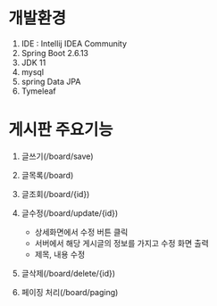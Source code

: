 # 개발환경
1. IDE : Intellij IDEA Community
2. Spring Boot 2.6.13
3. JDK 11
4. mysql
5. spring Data JPA
6. Tymeleaf

# 게시판 주요기능
1. 글쓰기(/board/save)
2. 글목록(/board)
3. 글조회(/board/{id})
4. 글수정(/board/update/{id})
   - 상세화면에서 수정 버튼 클릭
   - 서버에서 해당 게시글의 정보를 가지고 수정 화면 출력
   - 제목, 내용 수정 
   
5. 글삭제(/board/delete/{id})
6. 페이징 처리(/board/paging)